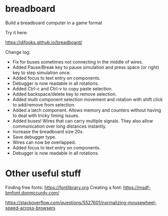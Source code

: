 # breadboard
Build a breadboard computer in a game format

Try it here:

https://djfooks.github.io/breadboard/

Change log:

- Fix for buses sometimes not connecting in the middle of wires.
- Added Pause/Break key to pause simulation and press space (or right) key to step simulation once.
- Added focus to text entry on components.
- Debugger is now readable in all rotations.
- Added Ctrl-c and Ctrl-v to copy paste selection.
- Added backspace/delete key to remove selection.
- Added multi component selection movement and rotation with shift click to add/remove from selection.
- Added a latch component. Allows memory and counters without having to deal with tricky timing issues.
- Added buses! Wires that can carry multiple signals. They also allow communication over long distances instantly.
- Increase the breadboard size 20x.
- Save debugger type.
- Wires can now be overlapped.
- Added focus to text entry on components.
- Debugger is now readable in all rotations.



Other useful stuff
==================

Finding free fonts: https://fontlibrary.org
Creating a font: https://msdf-bmfont.donmccurdy.com/

https://stackoverflow.com/questions/5527601/normalizing-mousewheel-speed-across-browsers
